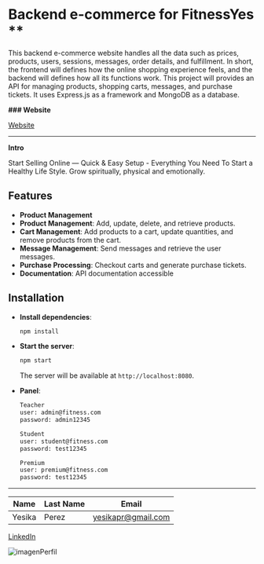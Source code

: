 # Backend e-commerce for FitnessYes \*\*

This backend e-commerce website handles all the data such as prices, products, users, sessions, messages, order details, and fulfillment. In short, the frontend will defines how the online shopping experience feels, and the backend will defines how all its functions work. This project will provides an API for managing products, shopping carts, messages, and purchase tickets. It uses Express.js as a framework and MongoDB as a database.

**### Website**

[Website](https://fitnessyes.onrender.com/)

---

**Intro**

Start Selling Online — Quick & Easy Setup - Everything You Need To Start a Healthy Life Style.
Grow spiritually, physical and emotionally.

## Features

- **Product Management**
- **Product Management**: Add, update, delete, and retrieve products.
- **Cart Management**: Add products to a cart, update quantities, and remove products from the cart.
- **Message Management**: Send messages and retrieve the user messages.
- **Purchase Processing**: Checkout carts and generate purchase tickets.
- **Documentation**: API documentation accessible

## Installation

- **Install dependencies**:

  ```bash
  npm install
  ```

- **Start the server**:

  ```bash
  npm start
  ```

  The server will be available at `http://localhost:8080`.

- **Panel**:

  ```bash
  Teacher
  user: admin@fitness.com
  password: admin12345

  Student
  user: student@fitness.com
  password: test12345

  Premium
  user: premium@fitness.com
  password: test12345

  ```

---

| Name   | Last Name | Email              |
| ------ | --------- | ------------------ |
| Yesika | Perez     | yesikapr@gmail.com |

[LinkedIn](https://www.linkedin.com/in/yesikaperezravelo/)

![imagenPerfil](https://firebasestorage.googleapis.com/v0/b/productyesfitness.appspot.com/o/fitnessProducts.png?alt=media&token=673220bd-90ca-46d0-bb5e-fc13a54f5ac7)
